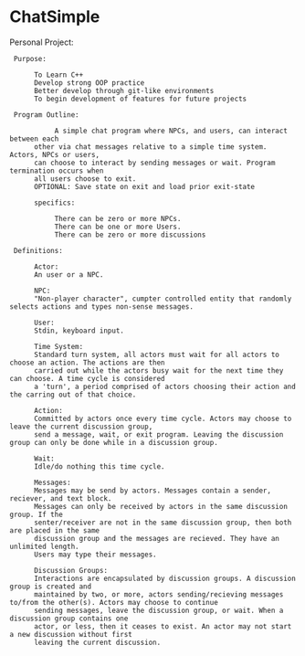 # ChatSimple
Personal Project:

     Purpose:
     
          To Learn C++
          Develop strong OOP practice
          Better develop through git-like environments
          To begin development of features for future projects
          
     Program Outline:
     
               A simple chat program where NPCs, and users, can interact between each 
          other via chat messages relative to a simple time system. Actors, NPCs or users,
          can choose to interact by sending messages or wait. Program termination occurs when
          all users choose to exit.
          OPTIONAL: Save state on exit and load prior exit-state
          
          specifics:
               
               There can be zero or more NPCs.
               There can be one or more Users.
               There can be zero or more discussions
          
     Definitions:
     
          Actor:
          An user or a NPC.
          
          NPC:
          "Non-player character", cumpter controlled entity that randomly selects actions and types non-sense messages.
          
          User:
          Stdin, keyboard input.
          
          Time System:
          Standard turn system, all actors must wait for all actors to choose an action. The actions are then
          carried out while the actors busy wait for the next time they can choose. A time cycle is considered
          a 'turn', a period comprised of actors choosing their action and the carring out of that choice.
          
          Action:
          Committed by actors once every time cycle. Actors may choose to leave the current discussion group,
          send a message, wait, or exit program. Leaving the discussion group can only be done while in a discussion group.
          
          Wait:
          Idle/do nothing this time cycle.
          
          Messages:
          Messages may be send by actors. Messages contain a sender, reciever, and text block.
          Messages can only be received by actors in the same discussion group. If the
          senter/receiver are not in the same discussion group, then both are placed in the same
          discussion group and the messages are recieved. They have an unlimited length.
          Users may type their messages.
          
          Discussion Groups:
          Interactions are encapsulated by discussion groups. A discussion group is created and 
          maintained by two, or more, actors sending/recieving messages to/from the other(s). Actors may choose to continue
          sending messages, leave the discussion group, or wait. When a discussion group contains one 
          actor, or less, then it ceases to exist. An actor may not start a new discussion without first
          leaving the current discussion.
